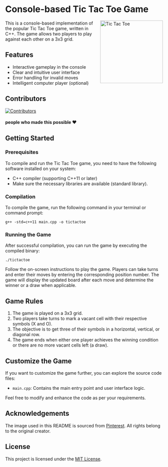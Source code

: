 <h1> Console-based Tic Tac Toe Game </h1>

<img src="https://i.pinimg.com/originals/d0/60/76/d060769c9561391e5ab09286b03ecc79.jpg" alt="Tic Tac Toe" width="200" height="200" align="right">

This is a console-based implementation of the popular Tic Tac Toe game, written in C++. The game allows two players to play against each other on a 3x3 grid.

## Features

- Interactive gameplay in the console
- Clear and intuitive user interface
- Error handling for invalid moves
- Intelligent computer player (optional)

## Contributors

[![Contributors](https://contrib.rocks/image?repo=kunalshah017/tic-tac-toe)](https://github.com/kunalshah017/tic-tac-toe/graphs/contributors)
#### people who made this possible ❤

## Getting Started

### Prerequisites

To compile and run the Tic Tac Toe game, you need to have the following software installed on your system:

- C++ compiler (supporting C++11 or later)
- Make sure the necessary libraries are available (standard library).

### Compilation

To compile the game, run the following command in your terminal or command prompt:
```
g++ -std=c++11 main.cpp -o tictactoe
```

### Running the Game

After successful compilation, you can run the game by executing the compiled binary:

```
./tictactoe
```


Follow the on-screen instructions to play the game. Players can take turns and enter their moves by entering the corresponding position number. The game will display the updated board after each move and determine the winner or a draw when applicable.

## Game Rules

1. The game is played on a 3x3 grid.
2. Two players take turns to mark a vacant cell with their respective symbols (X and O).
3. The objective is to get three of their symbols in a horizontal, vertical, or diagonal row.
4. The game ends when either one player achieves the winning condition or there are no more vacant cells left (a draw).

## Customize the Game

If you want to customize the game further, you can explore the source code files:

- `main.cpp`: Contains the main entry point and user interface logic.

Feel free to modify and enhance the code as per your requirements.

## Acknowledgements

The image used in this README is sourced from [Pinterest](https://i.pinimg.com/originals/d0/60/76/d060769c9561391e5ab09286b03ecc79.jpg). All rights belong to the original creator.

## License

This project is licensed under the [MIT License](LICENSE).

